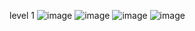 level 1
![image](https://github.com/Computer-Lab-I-2566/COM-LAB-I-LabSheet-Week-11/assets/144195729/5ec93d75-6154-44ad-bd27-182fa29bb321)
![image](https://github.com/Computer-Lab-I-2566/COM-LAB-I-LabSheet-Week-11/assets/144195729/aee8a22c-911a-4da0-9ca3-c1c1ec29b3cd)
![image](https://github.com/Computer-Lab-I-2566/COM-LAB-I-LabSheet-Week-11/assets/144195729/5c021db6-60c5-40d9-98db-b1dcc67929a7)
![image](https://github.com/Computer-Lab-I-2566/COM-LAB-I-LabSheet-Week-11/assets/144195729/3b44f3f0-a882-4f66-8416-41471a430736)

